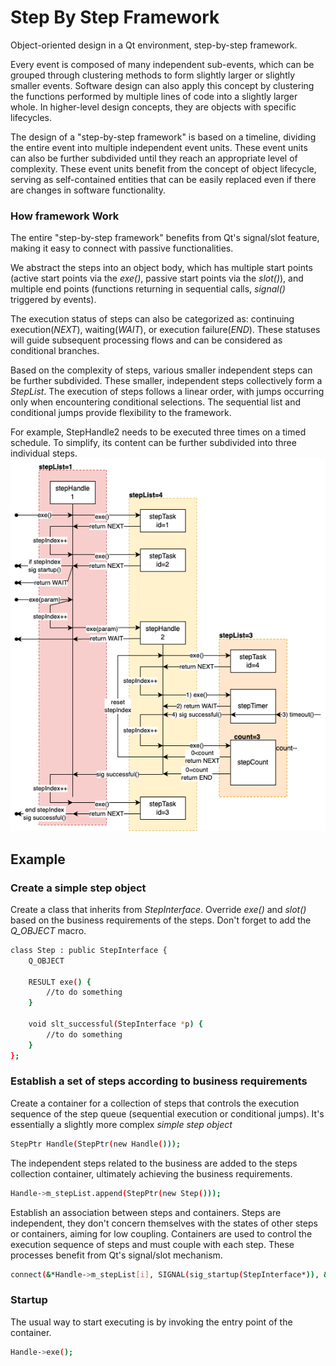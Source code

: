 # Step By Step Framework  
Object-oriented design in a Qt environment, step-by-step framework.  
  
Every event is composed of many independent sub-events, which can be grouped through clustering methods to form slightly larger or slightly smaller events. Software design can also apply this concept by clustering the functions performed by multiple lines of code into a slightly larger whole. In higher-level design concepts, they are objects with specific lifecycles.  
  
The design of a "step-by-step framework" is based on a timeline, dividing the entire event into multiple independent event units. These event units can also be further subdivided until they reach an appropriate level of complexity. These event units benefit from the concept of object lifecycle, serving as self-contained entities that can be easily replaced even if there are changes in software functionality.  
  
### How framework Work  
The entire "step-by-step framework" benefits from Qt's signal/slot feature, making it easy to connect with passive functionalities.  
  
We abstract the steps into an object body, which has multiple start points (active start points via the *exe()*, passive start points via the *slot()*), and multiple end points (functions returning in sequential calls, *signal()* triggered by events).  
  
The execution status of steps can also be categorized as: continuing execution(*NEXT*), waiting(*WAIT*), or execution failure(*END*). These statuses will guide subsequent processing flows and can be considered as conditional branches.  

Based on the complexity of steps, various smaller independent steps can be further subdivided. These smaller, independent steps collectively form a *StepList*. The execution of steps follows a linear order, with jumps occurring only when encountering conditional selections. The sequential list and conditional jumps provide flexibility to the framework.  
  
For example, StepHandle2 needs to be executed three times on a timed schedule. To simplify, its content can be further subdivided into three individual steps.  
![image](https://github.com/kachuu/StepByStep-Framework/blob/main/stepByStep.png)  
  
## Example  
### Create a simple step object  
Create a class that inherits from *StepInterface*. Override *exe()* and *slot()* based on the business requirements of the steps. Don't forget to add the *Q_OBJECT* macro.  
```bash  
class Step : public StepInterface {
    Q_OBJECT

    RESULT exe() {
        //to do something
    }

    void slt_successful(StepInterface *p) {
        //to do something
    }
};
```  
  
### Establish a set of steps according to business requirements  
Create a container for a collection of steps that controls the execution sequence of the step queue (sequential execution or conditional jumps). It's essentially a slightly more complex *simple step object*  
```bash  
StepPtr Handle(StepPtr(new Handle()));
```  
  
The independent steps related to the business are added to the steps collection container, ultimately achieving the business requirements.  
```bash  
Handle->m_stepList.append(StepPtr(new Step()));
```  
  
Establish an association between steps and containers. Steps are independent, they don't concern themselves with the states of other steps or containers, aiming for low coupling. Containers are used to control the execution sequence of steps and must couple with each step. These processes benefit from Qt's signal/slot mechanism.  
```bash  
connect(&*Handle->m_stepList[i], SIGNAL(sig_startup(StepInterface*)), &*Handle, SLOT(slt_startup(StepInterface*)));
```  
  
### Startup  
The usual way to start executing is by invoking the entry point of the container.  
```bash  
Handle->exe();
```  
  
